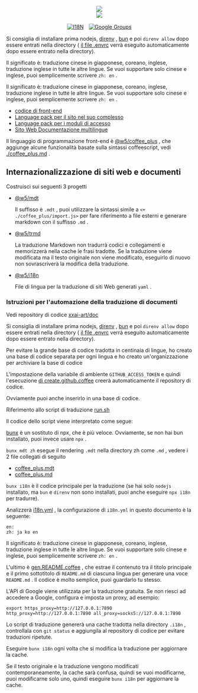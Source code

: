 <p align="center"><a href="https://xxai.art"><img src="https://cdn.jsdelivr.net/gh/xxai-art/doc/logo.svg"/></a><br/><a href="https://xxai.art"><img src="https://cdn.jsdelivr.net/gh/xxai-art/doc/xxai.svg"/></a></p><p align="center"><a href="https://github.com/xxai-art/doc#readme"><img alt="I18N" src="https://cdn.jsdelivr.net/gh/wactax/img/t.svg"/></a>　<a href="https://groups.google.com/u/0/g/xxai-art"><img alt="Google Groups" src="https://cdn.jsdelivr.net/gh/wactax/img/g-groups.svg"/></a></p>

Si consiglia di installare prima nodejs, [direnv](https://direnv.net) , [bun](https://github.com/oven-sh/bun) e poi `direnv allow` dopo essere entrati nella directory ( [il file .envrc](https://github.com/xxai-art/doc/blob/main/.envrc) verrà eseguito automaticamente dopo essere entrato nella directory).

Il significato è: traduzione cinese in giapponese, coreano, inglese, traduzione inglese in tutte le altre lingue. Se vuoi supportare solo cinese e inglese, puoi semplicemente scrivere `zh: en` .

Il significato è: traduzione cinese in giapponese, coreano, inglese, traduzione inglese in tutte le altre lingue. Se vuoi supportare solo cinese e inglese, puoi semplicemente scrivere `zh: en` .

* [codice di front-end](https://github.com/xxai-art/web)
* [Language pack per il sito nel suo complesso](https://github.com/xxai-art/web/tree/main/i18n)
* [Language pack per i moduli di accesso](https://github.com/wacpkg/user/tree/main/ui.i18n)
* [Sito Web Documentazione multilingue](https://github.com/xxai-doc)

Il linguaggio di programmazione front-end è [@w5/coffee_plus](http://npmjs.com/@w5/coffee_plus) , che aggiunge alcune funzionalità basate sulla sintassi coffeescript, vedi [./coffee_plus.md](./coffee_plus.md) .

## Internazionalizzazione di siti web e documenti

Costruisci sui seguenti 3 progetti

* [@w5/mdt](https://www.npmjs.com/package/@w5/mdt)

  Il suffisso è `.mdt` , puoi utilizzare la sintassi simile a `<+ ./coffee_plus/import.js>` per fare riferimento a file esterni e generare markdown con il suffisso `.md` .

* [@w5/trmd](https://www.npmjs.com/package/@w5/trmd)

  La traduzione Markdown non tradurrà codici e collegamenti e memorizzerà nella cache le frasi tradotte. Se la traduzione viene modificata ma il testo originale non viene modificato, eseguirlo di nuovo non sovrascriverà la modifica della traduzione.

* [@w5/i18n](https://www.npmjs.com/package/@w5/i18n)

  File di lingua per la traduzione di siti Web generati `yaml` .

### Istruzioni per l'automazione della traduzione di documenti

Vedi repository di codice [xxai-art/doc](https://github.com/xxai-art/doc)

Si consiglia di installare prima nodejs, [direnv](https://direnv.net) , [bun](https://github.com/oven-sh/bun) e poi `direnv allow` dopo essere entrati nella directory ( [il file .envrc](https://github.com/xxai-art/doc/blob/main/.envrc) verrà eseguito automaticamente dopo essere entrato nella directory).

Per evitare la grande base di codice tradotta in centinaia di lingue, ho creato una base di codice separata per ogni lingua e ho creato un'organizzazione per archiviare la base di codice

L'impostazione della variabile di ambiente `GITHUB_ACCESS_TOKEN` e quindi l'esecuzione [di create.github.coffee](https://github.com/xxai-art/doc/blob/main/create.github.coffee) creerà automaticamente il repository di codice.

Ovviamente puoi anche inserirlo in una base di codice.

Riferimento allo script di traduzione [run.sh](https://github.com/xxai-art/doc/blob/main/run.sh)

Il codice dello script viene interpretato come segue:

[bunx](https://bun.sh/docs/cli/bunx) è un sostituto di npx, che è più veloce. Ovviamente, se non hai bun installato, puoi invece usare `npx` .

`bunx mdt zh` esegue il rendering `.mdt` nella directory zh come `.md` , vedere i 2 file collegati di seguito

* [coffee_plus.mdt](https://github.com/xxai-doc/zh/blob/main/coffee_plus.mdt)
* [coffee_plus.md](https://github.com/xxai-doc/zh/blob/main/coffee_plus.md)

`bunx i18n` è il codice principale per la traduzione (se hai solo `nodejs` installato, ma `bun` e `direnv` non sono installati, puoi anche eseguire `npx i18n` per tradurre).

Analizzerà [i18n.yml](https://github.com/xxai-art/doc/blob/main/i18n.yml) , la configurazione di `i18n.yml` in questo documento è la seguente:

```
en:
zh: ja ko en
```

Il significato è: traduzione cinese in giapponese, coreano, inglese, traduzione inglese in tutte le altre lingue. Se vuoi supportare solo cinese e inglese, puoi semplicemente scrivere `zh: en` .

L'ultimo è [gen.README.coffee](https://github.com/xxai-art/doc/blob/main/gen.README.coffee) , che estrae il contenuto tra il titolo principale e il primo sottotitolo di `README.md` di ciascuna lingua per generare una voce `README.md` . Il codice è molto semplice, puoi guardarlo tu stesso.

L'API di Google viene utilizzata per la traduzione gratuita. Se non riesci ad accedere a Google, configura e imposta un proxy, ad esempio:

```
export https_proxy=http://127.0.0.1:7890 http_proxy=http://127.0.0.1:7890 all_proxy=socks5://127.0.0.1:7890
```

Lo script di traduzione genererà una cache tradotta nella directory `.i18n` , controllala con `git status` e aggiungila al repository di codice per evitare traduzioni ripetute.

Eseguire `bunx i18n` ogni volta che si modifica la traduzione per aggiornare la cache.

Se il testo originale e la traduzione vengono modificati contemporaneamente, la cache sarà confusa, quindi se vuoi modificarne, puoi modificarne solo uno, quindi eseguire `bunx i18n` per aggiornare la cache.
